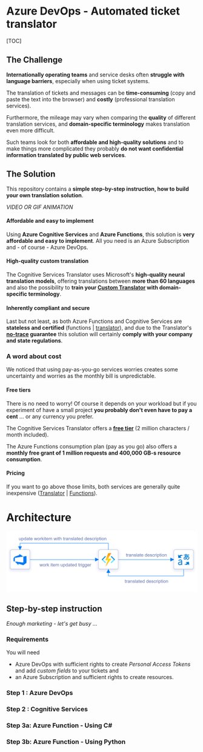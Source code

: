 # Azure DevOps - Automated ticket translator

[TOC]

## The Challenge
**Internationally operating teams** and service desks often **struggle with language barriers**, especially when using ticket systems.

The translation of tickets and messages can be **time-consuming** (copy and paste the text into the browser) and **costly** (professional translation services).

Furthermore, the mileage may vary when comparing the **quality** of different translation services, and **domain-specific terminology** makes translation even more difficult.

Such teams look for both **affordable and high-quality solutions** and to make things more complicated they probably **do not want confidential information translated by public web services**.

## The Solution

This repository contains a **simple step-by-step instruction, how to build your own translation solution**.

*VIDEO OR GIF ANIMATION*

#### Affordable and easy to implement

Using **Azure Cognitive Services** and **Azure Functions**, this solution is **very affordable and easy to implement**. All you need is an Azure Subscription and - of course - Azure DevOps. 

#### High-quality custom translation

The Cognitive Services Translator uses Microsoft's **high-quality neural translation models**, offering translations between **more than 60 languages** and also the possibility to **train your [Custom Translator](https://docs.microsoft.com/en-us/azure/cognitive-services/translator/translator-info-overview#language-customization) with domain-specific terminology**.

#### Inherently compliant and secure

Last but not least, as both Azure Functions and Cognitive Services are **stateless and certified** (functions | [translator](https://www.microsoft.com/en-us/translator/business/notrace/#compliance)), and due to the Translator's **[no-trace](https://www.microsoft.com/en-us/translator/business/notrace/) guarantee** this solution will certainly **comply with your company and state regulations**.

### A word about cost

We noticed that using pay-as-you-go services worries creates some uncertainty and worries as the monthly bill is unpredictable. 

#### Free tiers

There is no need to worry! Of course it depends on your workload but if you experiment of have a small project **you probably don't even have to pay a cent** ... or any currency you prefer.

The Cognitive Services Translator offers a **[free tier](https://azure.microsoft.com/en-us/pricing/details/cognitive-services/translator/)** (2 million characters / month included).

The Azure Functions consumption plan (pay as you go) also offers a **monthly free grant of 1 million requests and 400,000 GB-s resource consumption**. 

#### Pricing

If you want to go above those limits, both services are generally quite inexpensive ([Translator](https://azure.microsoft.com/en-us/pricing/details/cognitive-services/translator/) | [Functions](https://azure.microsoft.com/en-us/pricing/details/functions/)).

# Architecture
![Devops-Translator-Architecture](/docs/images/architecture_devops_translator.png)

## Step-by-step instruction

*Enough marketing - let's get busy ...*

### Requirements

You will need 
* Azure DevOps with sufficient rights to create *Personal Access Tokens* and add *custom fields* to your tickets and 
* an Azure Subscription and sufficient rights to create resources.

### Step 1 : Azure DevOps

### Step 2 : Cognitive Services

### Step 3a: Azure Function - Using C#

### Step 3b: Azure Function - Using Python